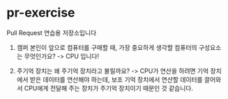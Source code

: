 # pr-exercise
Pull Request 연습용 저장소입니다

1. 캠퍼 본인이 앞으로 컴퓨터를 구매할 때, 가장 중요하게 생각할 컴퓨터의 구성요소는 무엇인가요?
-> CPU 입니다!

2. 주기억 장치는 왜 주기억 장치라고 불릴까요?
-> CPU가 연산을 하려면 기억 장치에서 받은 데이터를 연산해야 하는데,
 보조 기억 장치에서 연산할 데이터를 끌어와서 CPU에게 전달해 주는 장치가 주기억 장치이기 때문인 것 같습니다.
